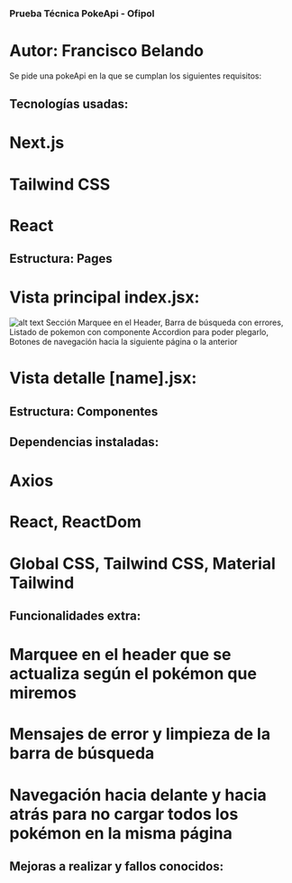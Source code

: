 ### Prueba Técnica PokeApi - Ofipol
# Autor: Francisco Belando
Se pide una pokeApi en la que se cumplan los siguientes requisitos:

## Tecnologías usadas:
# Next.js
# Tailwind CSS
# React

## Estructura: Pages
# Vista principal index.jsx:
![alt text](https://github.com/[Belando]/[pokeapi_ofipol]/public/index.jpg?raw=true)
Sección Marquee en el Header, Barra de búsqueda con errores, Listado de pokemon con componente Accordion para poder plegarlo, Botones de navegación hacia la siguiente página o la anterior

# Vista detalle [name].jsx:

## Estructura: Componentes

## Dependencias instaladas:
# Axios
# React, ReactDom
# Global CSS, Tailwind CSS, Material Tailwind

## Funcionalidades extra:
# Marquee en el header que se actualiza según el pokémon que miremos
# Mensajes de error y limpieza de la barra de búsqueda
# Navegación hacia delante y hacia atrás para no cargar todos los pokémon en la misma página


## Mejoras a realizar y fallos conocidos: